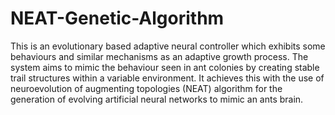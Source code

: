 # NEAT-Genetic-Algorithm


This is an evolutionary based adaptive neural controller which exhibits some behaviours and similar mechanisms as an adaptive growth process. The system aims to mimic the
behaviour seen in ant colonies by creating stable trail structures within a variable environment. It achieves this with the use of neuroevolution of augmenting topologies (NEAT) algorithm for the generation of evolving artificial neural networks to mimic an ants brain.
